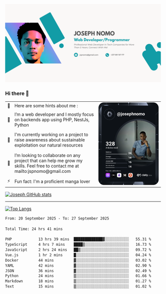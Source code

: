 ![Banner of my profile!](/Joseph_NOMO_NEW.png "Banner")

### Hi there 👋

<!--- | --  | 👋  | Here are some hints about me :                                                                                                 | <td rowspan=6><img src="/devcard.svg" width="400" alt="Joseph NOMO's Dev Card"/></td> |
| --- | --- | ------------------------------------------------------------------------------------------------------------------------------ | ------------------------------------------------------------------------------------- |
| --  | 🔭  | I’m a web developer and I mostly focus on backends app using PHP, NestJs, Python                                               |
| --  | 🦁  | I'm currently working on a project to raise awareness about sustainable exploitation our natural resources                     |
| --  | 👯  | I’m looking to collaborate on any project that can help me grow my skills. Feel free to contact me at mailto:jspnomo@gmail.com |
| --  | ⚡  | Fun fact: I'm a proficient manga lover                                                                                         |
--->

<table>
    <tr>
        <td width="1%">👋</td>
        <td width="55%">Here are some hints about me :</td>
        <td rowspan=6 width="44%"><img src="/devcard.svg" width="400" alt="Joseph NOMO's Dev Card"/></td>
    </tr>
    <tr>
        <td>🔭</td>
        <td>I’m a web developer and I mostly focus on backends app using PHP, NestJs, Python</td>
    </tr>
    <tr>
        <td>🦁</td>
        <td>I'm currently working on a project to raise awareness about sustainable exploitation our natural resources</td>
    </tr>
    <tr>
        <td>👯</td>
        <td>I’m looking to collaborate on any project that can help me grow my skills. Feel free to contact me at mailto:jspnomo@gmail.com</td>
    </tr>
    <tr>
        <td>⚡</td>
        <td>Fun fact: I'm a proficient manga lover</td>
    </tr>

</table>

[![Joseph GitHub stats](https://github-readme-stats-seven-sigma-53.vercel.app/api?username=Jspascal)](https://github.com/Jspascal/github-readme-stats)

---

[![Top Langs](https://github-readme-stats-seven-sigma-53.vercel.app/api/top-langs/?username=Jspascal&layout=compact)](https://github.com/Jspascal/github-readme-stats)

<!--START_SECTION:waka-->

```txt
From: 20 September 2025 - To: 27 September 2025

Total Time: 24 hrs 41 mins

PHP            13 hrs 39 mins  █████████████▓░░░░░░░░░░░   55.31 %
TypeScript     4 hrs 7 mins    ████▒░░░░░░░░░░░░░░░░░░░░   16.73 %
JavaScript     2 hrs 24 mins   ██▒░░░░░░░░░░░░░░░░░░░░░░   09.72 %
Vue.js         1 hr 2 mins     █░░░░░░░░░░░░░░░░░░░░░░░░   04.24 %
Docker         44 mins         ▓░░░░░░░░░░░░░░░░░░░░░░░░   03.02 %
YAML           42 mins         ▓░░░░░░░░░░░░░░░░░░░░░░░░   02.90 %
JSON           36 mins         ▓░░░░░░░░░░░░░░░░░░░░░░░░   02.49 %
Python         24 mins         ▒░░░░░░░░░░░░░░░░░░░░░░░░   01.66 %
Markdown       18 mins         ▒░░░░░░░░░░░░░░░░░░░░░░░░   01.27 %
Text           15 mins         ▒░░░░░░░░░░░░░░░░░░░░░░░░   01.02 %
```

<!--END_SECTION:waka-->
